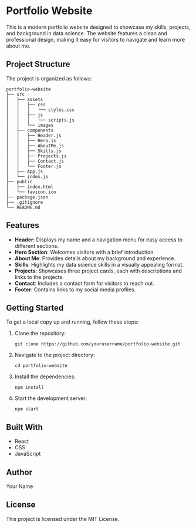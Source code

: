 # Portfolio Website

This is a modern portfolio website designed to showcase my skills, projects, and background in data science. The website features a clean and professional design, making it easy for visitors to navigate and learn more about me.

## Project Structure

The project is organized as follows:

```
portfolio-website
├── src
│   ├── assets
│   │   ├── css
│   │   │   └── styles.css
│   │   ├── js
│   │   │   └── scripts.js
│   │   └── images
│   ├── components
│   │   ├── Header.js
│   │   ├── Hero.js
│   │   ├── AboutMe.js
│   │   ├── Skills.js
│   │   ├── Projects.js
│   │   ├── Contact.js
│   │   └── Footer.js
│   ├── App.js
│   └── index.js
├── public
│   ├── index.html
│   └── favicon.ico
├── package.json
├── .gitignore
└── README.md
```

## Features

- **Header**: Displays my name and a navigation menu for easy access to different sections.
- **Hero Section**: Welcomes visitors with a brief introduction.
- **About Me**: Provides details about my background and experience.
- **Skills**: Highlights my data science skills in a visually appealing format.
- **Projects**: Showcases three project cards, each with descriptions and links to the projects.
- **Contact**: Includes a contact form for visitors to reach out.
- **Footer**: Contains links to my social media profiles.

## Getting Started

To get a local copy up and running, follow these steps:

1. Clone the repository:
   ```
   git clone https://github.com/yourusername/portfolio-website.git
   ```

2. Navigate to the project directory:
   ```
   cd portfolio-website
   ```

3. Install the dependencies:
   ```
   npm install
   ```

4. Start the development server:
   ```
   npm start
   ```

## Built With

- React
- CSS
- JavaScript

## Author

Your Name

## License

This project is licensed under the MIT License.